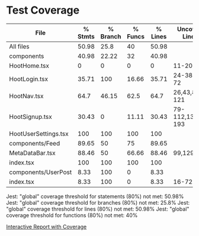 # Test Coverage

File                   | % Stmts | % Branch | % Funcs | % Lines | Uncovered Line #s
-----------------------|---------|----------|---------|---------|-------------------
All files              |   50.98 |     25.8 |      40 |   50.98 |
 components            |   40.98 |    22.22 |      32 |   40.98 |
  HootHome.tsx         |       0 |        0 |       0 |       0 | 11-20
  HootLogin.tsx        |   35.71 |      100 |   16.66 |   35.71 | 24-38,59-72
  HootNav.tsx          |    64.7 |    46.15 |    62.5 |    64.7 | 26,43,85,96-121
  HootSignup.tsx       |   30.43 |        0 |   11.11 |   30.43 | 79-112,136-193
  HootUserSettings.tsx |     100 |      100 |     100 |     100 |
 components/Feed       |   89.65 |       50 |      75 |   89.65 |
  MetaDataBar.tsx      |   88.46 |       50 |   66.66 |   88.46 | 99,129-130
  index.tsx            |     100 |      100 |     100 |     100 |
 components/UserPost   |    8.33 |      100 |       0 |    8.33 |
  index.tsx            |    8.33 |      100 |       0 |    8.33 | 16-72

Jest: "global" coverage threshold for statements (80%) not met: 50.98%
Jest: "global" coverage threshold for branches (80%) not met: 25.8%
Jest: "global" coverage threshold for lines (80%) not met: 50.98%
Jest: "global" coverage threshold for functions (80%) not met: 40%

<a href="https://github.com/umgc-cmsc-495-group-1/image-sharing-app/tree/master/coverage/lcov-report/index.html" target="_blank">Interactive Report with Coverage</a>
